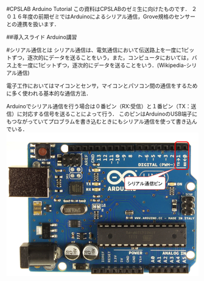 #CPSLAB Arduino Tutorial
この資料はCPSLABのゼミ生に向けたものです．
２０１６年度の前期ゼミではArduinoによるシリアル通信，Grove規格のセンサーとの連携を扱います．

##導入スライド
Arduino講習

#シリアル通信とは
シリアル通信は、電気通信において伝送路上を一度に1ビットずつ，逐次的にデータを送ることをいう，また，コンピュータにおいては，バス上を一度に1ビットずつ，逐次的にデータを送ることをいう．(Wikipedia-シリアル通信)

電子工作においてはマイコンとセンサ，マイコンとパソコン間の通信をするために多く使われる基本的な通信方法．

Arduinoでシリアル通信を行う場合は０番ピン（RX:受信）と１番ピン（TX：送信）に対応する信号を送ることによって行う．
このピンはArduinoのUSB端子にもつながっていてプロブラムを書き込むときにもシリアル通信を使って書き込んでいる．
![Arduino](image/arduino.png)
